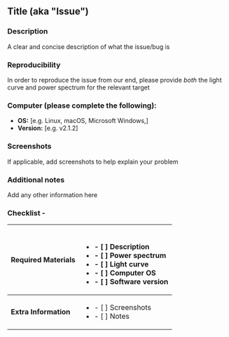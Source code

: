 ## Title (aka "Issue")

### Description

A clear and concise description of what the issue/bug is

### Reproducibility

In order to reproduce the issue from our end, please provide *both* the light curve and power spectrum for the relevant target

### Computer (please complete the following):

 - **OS:** [e.g. Linux, macOS, Microsoft Windows,]
 - **Version:** [e.g. v2.1.2]

### Screenshots

If applicable, add screenshots to help explain your problem

### Additional notes
Add any other information here 

### Checklist -

**Required Materials** | <br/> <ul> <li>- [ ] Description</li> <li>- [ ] Power spectrum</li> <li>- [ ] Light curve</li> <li>- [ ] Computer OS</li> <li>- [ ] Software version</li> </ul> 
:--------------- | :--------------------------------------------------------------------------------
**Extra Information** | <ul><li>- [ ] Screenshots</li><li>- [ ] Notes</li></ul>     
